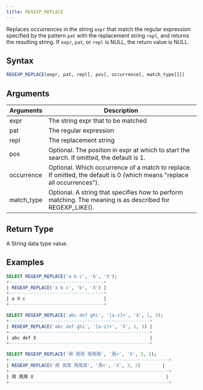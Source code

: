 ```yaml
---
title: REGEXP_REPLACE
---
```


Replaces occurrences in the string `expr` that match the regular expression specified by the pattern `pat` with the replacement string `repl`, and returns the resulting string. If `expr`, `pat`, or `repl` is NULL, the return value is NULL.

## Syntax

```sql
REGEXP_REPLACE(expr, pat, repl[, pos[, occurrence[, match_type]]])
```

## Arguments

| Arguments  | Description                                                                                                             |
| ---------- | ----------------------------------------------------------------------------------------------------------------------- |
| expr       | The string expr that to be matched                                                                                      |
| pat        | The regular expression                                                                                                  |
| repl       | The replacement string                                                                                                  |
| pos        | Optional. The position in expr at which to start the search. If omitted, the default is 1.                              |
| occurrence | Optional. Which occurrence of a match to replace. If omitted, the default is 0 (which means "replace all occurrences"). |
| match_type | Optional. A string that specifies how to perform matching. The meaning is as described for REGEXP_LIKE().               |

## Return Type

A String data type value.

## Examples

```sql
SELECT REGEXP_REPLACE('a b c', 'b', 'X');
+-----------------------------------+
| REGEXP_REPLACE('a b c', 'b', 'X') |
+-----------------------------------+
| a X c                             |
+-----------------------------------+

SELECT REGEXP_REPLACE('abc def ghi', '[a-z]+', 'X', 1, 3);
+----------------------------------------------------+
| REGEXP_REPLACE('abc def ghi', '[a-z]+', 'X', 1, 3) |
+----------------------------------------------------+
| abc def X                                          |
+----------------------------------------------------+

SELECT REGEXP_REPLACE('周 周周 周周周', '周+', 'X', 3, 2);
+-----------------------------------------------------------+
| REGEXP_REPLACE('周 周周 周周周', '周+', 'X', 3, 2)        |
+-----------------------------------------------------------+
| 周 周周 X                                                 |
+-----------------------------------------------------------+
```
